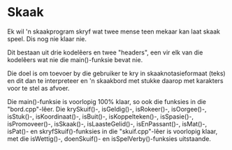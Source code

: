 # Skaak
Ek wil 'n skaakprogram skryf wat twee mense teen mekaar kan laat skaak speel. Dis nog nie klaar nie.

Dit bestaan uit drie kodelêers en twee "headers", een vir elk van die kodelêers wat nie die main()-funksie bevat nie.

Die doel is om toevoer by die gebruiker te kry in skaaknotasieformaat (teks) en dit dan te interpreteer en 'n skaakbord met stukke 
daarop met karakters voor te stel as afvoer.

Die main()-funksie is voorlopig 100% klaar, so ook die funksies in die "bord.cpp"-lêer. Die krySkuif()-, isGeldig()-, isRokeer()-,
isOorgee()-, isStuk()-, isKoordinaat()-, isBuit()-, isKoppelteken()-, isSpasie()-, isPromoveer()-, isSkaak()-, isLaasteGelid()-,
isEnPassant()-, isMat()-, isPat()- en skryfSkuif()-funksies in die "skuif.cpp"-lêer is voorlopig klaar, met die isWettig()-,
doenSkuif()- en isSpelVerby()-funksies uitstaande.
